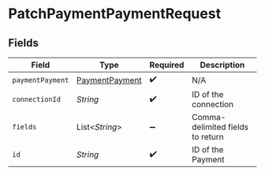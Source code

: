 # PatchPaymentPaymentRequest


## Fields

| Field                                                   | Type                                                    | Required                                                | Description                                             |
| ------------------------------------------------------- | ------------------------------------------------------- | ------------------------------------------------------- | ------------------------------------------------------- |
| `paymentPayment`                                        | [PaymentPayment](../../models/shared/PaymentPayment.md) | :heavy_check_mark:                                      | N/A                                                     |
| `connectionId`                                          | *String*                                                | :heavy_check_mark:                                      | ID of the connection                                    |
| `fields`                                                | List\<*String*>                                         | :heavy_minus_sign:                                      | Comma-delimited fields to return                        |
| `id`                                                    | *String*                                                | :heavy_check_mark:                                      | ID of the Payment                                       |